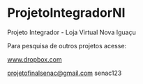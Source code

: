 # ProjetoIntegradorNI
Projeto Integrador - Loja Virtual Nova Iguaçu

Para pesquisa de outros projetos  acesse:

www.dropbox.com

projetofinalsenac@gmail.com
senac123
